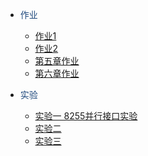 - <font color="#1f497d">作业</font>
	
	- [作业1](计算机接口作业/作业1.md)
	- [作业2](计算机接口作业/作业2.md)
	- [第五章作业](计算机接口作业/第五章作业.md)
	- [第六章作业](计算机接口作业/第六章作业.md)

- <font color="#1f497d">实验</font>
	- [实验一 8255并行接口实验](计算机接口作业/实验一%208255并行接口实验.md)
	- [实验二](计算机接口作业/实验二.md)
	- [实验三](计算机接口作业/实验三.md)
